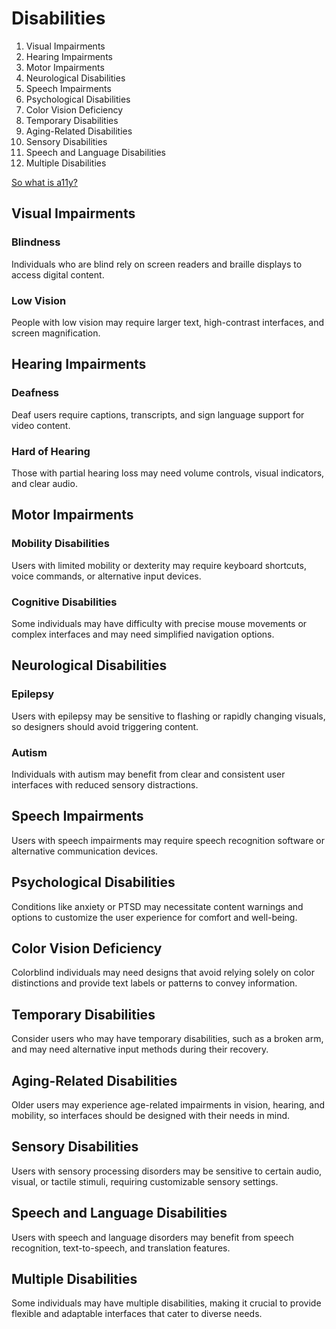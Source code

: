 # Disabilities

1. Visual Impairments
1. Hearing Impairments
1. Motor Impairments
1. Neurological Disabilities
1. Speech Impairments
1. Psychological Disabilities
1. Color Vision Deficiency
1. Temporary Disabilities
1. Aging-Related Disabilities
1. Sensory Disabilities
1. Speech and Language Disabilities
1. Multiple Disabilities

[So what is a11y?](./3-what-is-ally.md)

## Visual Impairments

### Blindness
Individuals who are blind rely on screen readers and braille displays to access digital content.

### Low Vision
People with low vision may require larger text, high-contrast interfaces, and screen magnification.


## Hearing Impairments

### Deafness
Deaf users require captions, transcripts, and sign language support for video content.

### Hard of Hearing
Those with partial hearing loss may need volume controls, visual indicators, and clear audio.


## Motor Impairments

### Mobility Disabilities
Users with limited mobility or dexterity may require keyboard shortcuts, voice commands, or alternative input devices.

### Cognitive Disabilities
Some individuals may have difficulty with precise mouse movements or complex interfaces and may need simplified navigation options.


## Neurological Disabilities

### Epilepsy
Users with epilepsy may be sensitive to flashing or rapidly changing visuals, so designers should avoid triggering content.

### Autism
Individuals with autism may benefit from clear and consistent user interfaces with reduced sensory distractions.

## Speech Impairments
Users with speech impairments may require speech recognition software or alternative communication devices.

## Psychological Disabilities
Conditions like anxiety or PTSD may necessitate content warnings and options to customize the user experience for comfort and well-being.

## Color Vision Deficiency
Colorblind individuals may need designs that avoid relying solely on color distinctions and provide text labels or patterns to convey information.

## Temporary Disabilities
Consider users who may have temporary disabilities, such as a broken arm, and may need alternative input methods during their recovery.

## Aging-Related Disabilities
Older users may experience age-related impairments in vision, hearing, and mobility, so interfaces should be designed with their needs in mind.

## Sensory Disabilities
Users with sensory processing disorders may be sensitive to certain audio, visual, or tactile stimuli, requiring customizable sensory settings.

## Speech and Language Disabilities
Users with speech and language disorders may benefit from speech recognition, text-to-speech, and translation features.

## Multiple Disabilities
Some individuals may have multiple disabilities, making it crucial to provide flexible and adaptable interfaces that cater to diverse needs.